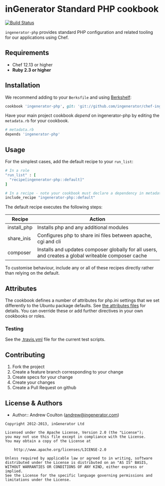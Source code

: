inGenerator Standard PHP cookbook
=================================
[![Build Status](https://travis-ci.org/ingenerator/chef-ingenerator-php.png?branch=master)](https://travis-ci.org/ingenerator/chef-ingenerator-php)

`ingenerator-php` provides standard PHP configuration and related tooling for our applications using Chef.

Requirements
------------
- Chef 12.13 or higher
- **Ruby 2.3 or higher**

Installation
------------
We recommend adding to your `Berksfile` and using [Berkshelf](http://berkshelf.com/):

```ruby
cookbook 'ingenerator-php', git: 'git://github.com/ingenerator/chef-ingenerator-php', branch: 'master'
```

Have your main project cookbook *depend* on ingenerator-php by editing the `metadata.rb` for your cookbook.

```ruby
# metadata.rb
depends 'ingenerator-php'
```

Usage
-----

For the simplest cases, add the default recipe to your `run_list`:

```ruby
# In a role
"run_list" : [
  "recipe[ingenerator-php::default]"
]

# In a recipe - note your cookbook must declare a dependency in metadata.rb as above
include_recipe "ingenerator-php::default"
```

The default recipe executes the following steps:

| Recipe      | Action                                                                                              |
|-------------|-----------------------------------------------------------------------------------------------------|
| install_php | Installs php and any additional modules                                                             |
| share_inis  | Configures php to share ini files between apache, cgi and cli                                       |
| composer    | Installs and updates composer globally for all users, and creates a global writeable composer cache |

To customise behaviour, include any or all of these recipes directly rather than relying on the default.

Attributes
----------

The cookbook defines a number of attributes for php.ini settings that we set differently to
the Ubuntu package defaults. See [the attributes files](attributes/) for details. You can
override these or add further directives in your own cookbooks or roles.

### Testing
See the [.travis.yml](.travis.yml) file for the current test scripts.

Contributing
------------
1. Fork the project
2. Create a feature branch corresponding to your change
3. Create specs for your change
4. Create your changes
4. Create a Pull Request on github

License & Authors
-----------------
- Author:: Andrew Coulton (andrew@ingenerator.com)

```text
Copyright 2012-2013, inGenerator Ltd

Licensed under the Apache License, Version 2.0 (the "License");
you may not use this file except in compliance with the License.
You may obtain a copy of the License at

    http://www.apache.org/licenses/LICENSE-2.0

Unless required by applicable law or agreed to in writing, software
distributed under the License is distributed on an "AS IS" BASIS,
WITHOUT WARRANTIES OR CONDITIONS OF ANY KIND, either express or implied.
See the License for the specific language governing permissions and
limitations under the License.
```
